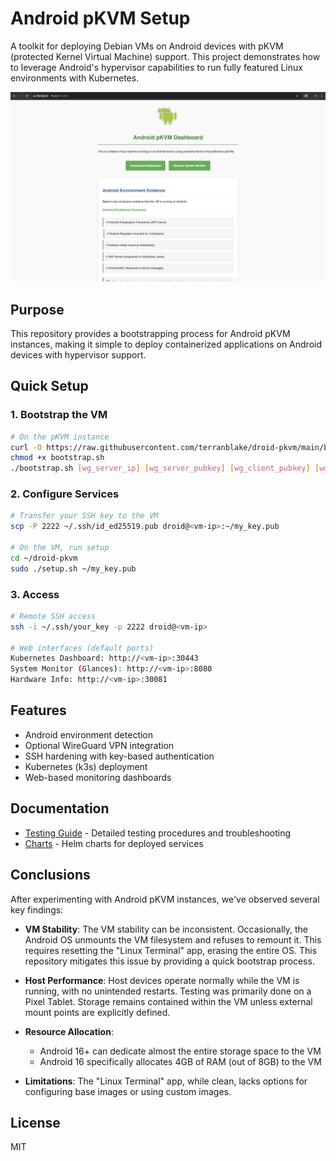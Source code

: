 # Android pKVM Setup

A toolkit for deploying Debian VMs on Android devices with pKVM (protected Kernel Virtual Machine) support. This project demonstrates how to leverage Android's hypervisor capabilities to run fully featured Linux environments with Kubernetes.

![Android pKVM Dashboard View](static/images/dashboard-screenshot.png)

## Purpose

This repository provides a bootstrapping process for Android pKVM instances, making it simple to deploy containerized applications on Android devices with hypervisor support.

## Quick Setup

### 1. Bootstrap the VM

```bash
# On the pKVM instance
curl -O https://raw.githubusercontent.com/terranblake/droid-pkvm/main/bootstrap.sh
chmod +x bootstrap.sh
./bootstrap.sh [wg_server_ip] [wg_server_pubkey] [wg_client_pubkey] [wg_client_privkey]
```

### 2. Configure Services

```bash
# Transfer your SSH key to the VM
scp -P 2222 ~/.ssh/id_ed25519.pub droid@<vm-ip>:~/my_key.pub

# On the VM, run setup
cd ~/droid-pkvm
sudo ./setup.sh ~/my_key.pub
```

### 3. Access

```bash
# Remote SSH access
ssh -i ~/.ssh/your_key -p 2222 droid@<vm-ip>

# Web interfaces (default ports)
Kubernetes Dashboard: http://<vm-ip>:30443
System Monitor (Glances): http://<vm-ip>:8080
Hardware Info: http://<vm-ip>:30081
```

## Features

- Android environment detection
- Optional WireGuard VPN integration
- SSH hardening with key-based authentication
- Kubernetes (k3s) deployment
- Web-based monitoring dashboards

## Documentation

- [Testing Guide](TESTING.md) - Detailed testing procedures and troubleshooting
- [Charts](charts/) - Helm charts for deployed services

## Conclusions

After experimenting with Android pKVM instances, we've observed several key findings:

- **VM Stability**: The VM stability can be inconsistent. Occasionally, the Android OS unmounts the VM filesystem and refuses to remount it. This requires resetting the "Linux Terminal" app, erasing the entire OS. This repository mitigates this issue by providing a quick bootstrap process.

- **Host Performance**: Host devices operate normally while the VM is running, with no unintended restarts. Testing was primarily done on a Pixel Tablet. Storage remains contained within the VM unless external mount points are explicitly defined.

- **Resource Allocation**: 
  - Android 16+ can dedicate almost the entire storage space to the VM
  - Android 16 specifically allocates 4GB of RAM (out of 8GB) to the VM

- **Limitations**: The "Linux Terminal" app, while clean, lacks options for configuring base images or using custom images.

## License

MIT 